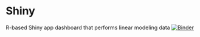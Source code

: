 # Shiny
R-based Shiny app dashboard that performs linear modeling data
[![Binder](https://mybinder.org/badge_logo.svg)](https://mybinder.org/v2/gh/mksuha/Shiny.git/HEAD)
